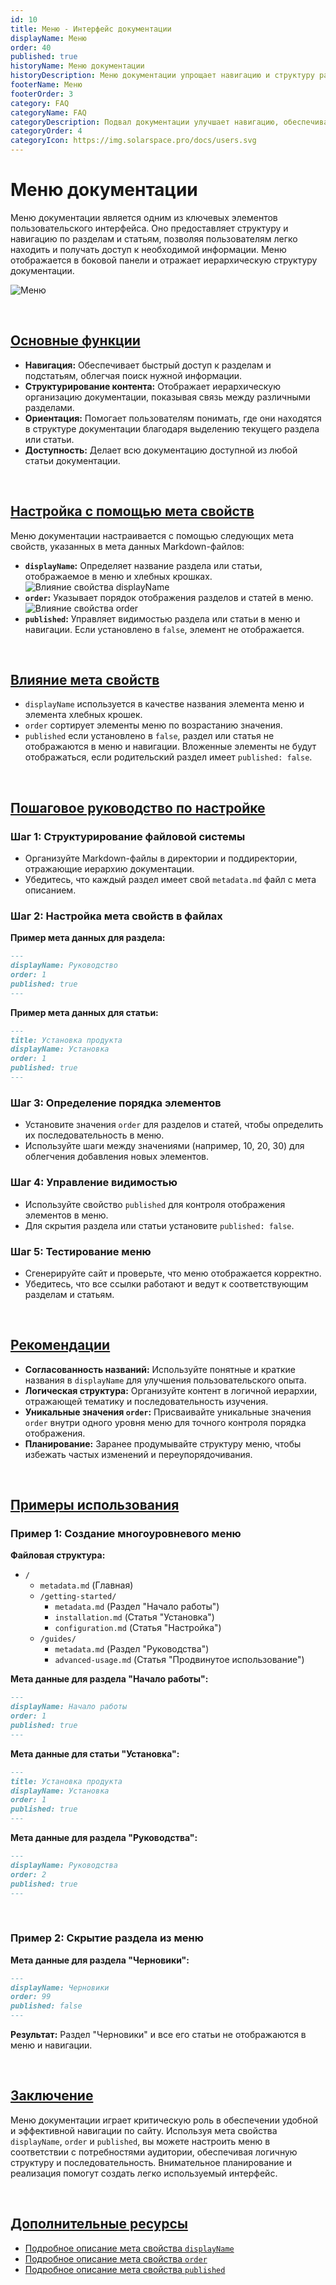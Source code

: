 ```yaml
---
id: 10
title: Меню - Интерфейс документации
displayName: Меню
order: 40
published: true
historyName: Меню документации
historyDescription: Меню документации упрощает навигацию и структуру разделов с помощью мета свойств `displayName`, `order`, `published`.
footerName: Меню
footerOrder: 3
category: FAQ
categoryName: FAQ
categoryDescription: Подвал документации улучшает навигацию, обеспечивая быстрый доступ к ключевым разделам через мета свойства.
categoryOrder: 4
categoryIcon: https://img.solarspace.pro/docs/users.svg
---
```


# Меню документации

Меню документации является одним из ключевых элементов пользовательского интерфейса. Оно предоставляет структуру и навигацию по разделам и статьям, позволяя
пользователям легко находить и получать доступ к необходимой информации. Меню отображается в боковой панели и отражает иерархическую структуру документации.

![Меню](https://raw.githubusercontent.com/SolarSpaceTech/product-documentation-content/refs/heads/main/ru/markdown/images/menu.png)

<br/>

## [Основные функции](basic-functions)

- **Навигация:** Обеспечивает быстрый доступ к разделам и подстатьям, облегчая поиск нужной информации.
- **Структурирование контента:** Отображает иерархическую организацию документации, показывая связь между различными разделами.
- **Ориентация:** Помогает пользователям понимать, где они находятся в структуре документации благодаря выделению текущего раздела или статьи.
- **Доступность:** Делает всю документацию доступной из любой статьи документации.

<br/>

## [Настройка с помощью мета свойств](customization-using-meta-properties)

Меню документации настраивается с помощью следующих мета свойств, указанных в мета данных Markdown-файлов:

- **`displayName`:** Определяет название раздела или статьи, отображаемое в меню и хлебных крошках.
![Влияние cвойства displayName](https://raw.githubusercontent.com/SolarSpaceTech/product-documentation-content/refs/heads/main/ru/markdown/images/display-name.png)
- **`order`:** Указывает порядок отображения разделов и статей в меню.
![Влияние cвойства order](https://raw.githubusercontent.com/SolarSpaceTech/product-documentation-content/refs/heads/main/ru/markdown/images/order.png)
- **`published`:** Управляет видимостью раздела или статьи в меню и навигации. Если установлено в `false`, элемент не отображается.

<br/>

## [Влияние мета свойств](impact-of-meta-properties)

- `displayName` используется в качестве названия элемента меню и элемента хлебных крошек.
- `order` сортирует элементы меню по возрастанию значения.
- `published` если установлено в `false`, раздел или статья не отображаются в меню и навигации. Вложенные элементы не будут отображаться,
если родительский раздел имеет `published: false`.

<br/>

## [Пошаговое руководство по настройке](step-by-step-setup-guide)

### Шаг 1: Структурирование файловой системы

- Организуйте Markdown-файлы в директории и поддиректории, отражающие иерархию документации.
- Убедитесь, что каждый раздел имеет свой `metadata.md` файл с мета описанием.

### Шаг 2: Настройка мета свойств в файлах

**Пример мета данных для раздела:**

```md
---
displayName: Руководство
order: 1
published: true
---
```

**Пример мета данных для статьи:**

```md
---
title: Установка продукта
displayName: Установка
order: 1
published: true
---
```

### Шаг 3: Определение порядка элементов

- Установите значения `order` для разделов и статей, чтобы определить их последовательность в меню.
- Используйте шаги между значениями (например, 10, 20, 30) для облегчения добавления новых элементов.

### Шаг 4: Управление видимостью

- Используйте свойство `published` для контроля отображения элементов в меню.
- Для скрытия раздела или статьи установите `published: false`.

### Шаг 5: Тестирование меню

- Сгенерируйте сайт и проверьте, что меню отображается корректно.
- Убедитесь, что все ссылки работают и ведут к соответствующим разделам и статьям.

<br/>

## [Рекомендации](recommendations)

- **Согласованность названий:** Используйте понятные и краткие названия в `displayName` для улучшения пользовательского опыта.
- **Логическая структура:** Организуйте контент в логичной иерархии, отражающей тематику и последовательность изучения.
- **Уникальные значения `order`:** Присваивайте уникальные значения `order` внутри одного уровня меню для точного контроля порядка отображения.
- **Планирование:** Заранее продумывайте структуру меню, чтобы избежать частых изменений и переупорядочивания.

<br/>

## [Примеры использования](examples)

### Пример 1: Создание многоуровневого меню

**Файловая структура:**

- `/`
  - `metadata.md` (Главная)
  - `/getting-started/`
    - `metadata.md` (Раздел "Начало работы")
    - `installation.md` (Статья "Установка")
    - `configuration.md` (Статья "Настройка")
  - `/guides/`
    - `metadata.md` (Раздел "Руководства")
    - `advanced-usage.md` (Статья "Продвинутое использование")

**Мета данные для раздела "Начало работы":**

```md
---
displayName: Начало работы
order: 1
published: true
---
```

**Мета данные для статьи "Установка":**

```md
---
title: Установка продукта
displayName: Установка
order: 1
published: true
---
```

**Мета данные для раздела "Руководства":**

```md
---
displayName: Руководства
order: 2
published: true
---
```

<br/>

### Пример 2: Скрытие раздела из меню

**Мета данные для раздела "Черновики":**

```md
---
displayName: Черновики
order: 99
published: false
---
```

**Результат:** Раздел "Черновики" и все его статьи не отображаются в меню и навигации.

<br/>

## [Заключение](conclusion)

Меню документации играет критическую роль в обеспечении удобной и эффективной навигации по сайту. Используя мета свойства `displayName`, `order` и `published`,
вы можете настроить меню в соответствии с потребностями аудитории, обеспечивая логичную структуру и последовательность. Внимательное планирование
и реализация помогут создать легко используемый интерфейс.

<br/>

## [Дополнительные ресурсы](additional-resources)

- [Подробное описание мета свойства `displayName`]([37])
- [Подробное описание мета свойства `order`]([45])
- [Подробное описание мета свойства `published`]([46])
